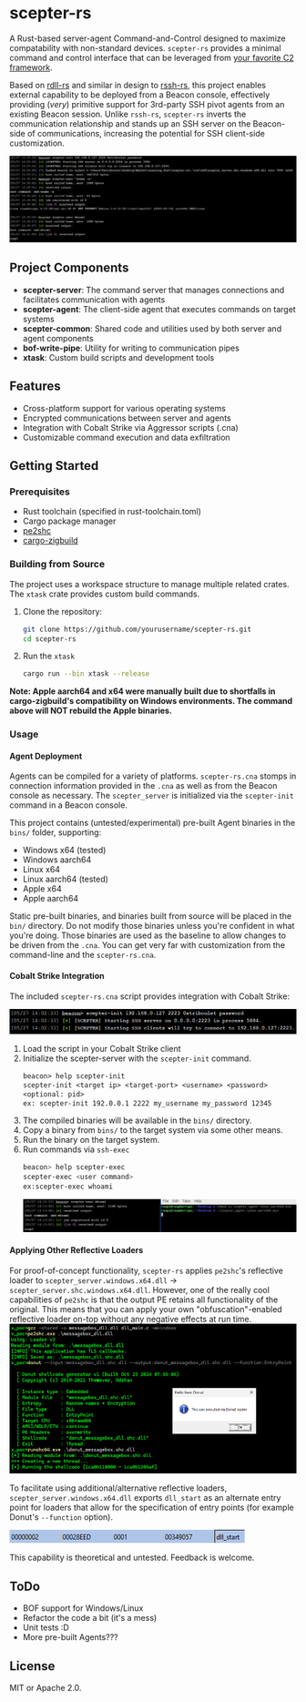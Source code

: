 # scepter-rs

A Rust-based server-agent Command-and-Control designed to maximize compatability with non-standard devices. `scepter-rs` provides a minimal command and control interface that can be leveraged from [your favorite C2 framework](https://www.cobaltstrike.com/).

Based on [rdll-rs](https://github.com/0xTriboulet/rdll-rs) and similar in design to [rssh-rs](https://github.com/0xTriboulet/rssh-rs/tree/master), this project enables external capability to be deployed from a Beacon console, effectively providing (*very*) primitive support for 3rd-party SSH pivot agents from an existing Beacon session. Unlike `rssh-rs`, `scepter-rs` inverts the communication relationship and stands up an SSH server on the Beacon-side of communications, increasing the potential for SSH client-side customization.

![img_4.png](img_4.png)

## Project Components

- **scepter-server**: The command server that manages connections and facilitates communication with agents
- **scepter-agent**: The client-side agent that executes commands on target systems
- **scepter-common**: Shared code and utilities used by both server and agent components
- **bof-write-pipe**: Utility for writing to communication pipes
- **xtask**: Custom build scripts and development tools

## Features

- Cross-platform support for various operating systems
- Encrypted communications between server and agents
- Integration with Cobalt Strike via Aggressor scripts (.cna)
- Customizable command execution and data exfiltration

## Getting Started

### Prerequisites

- Rust toolchain (specified in rust-toolchain.toml)
- Cargo package manager
- [pe2shc](https://github.com/hasherezade/pe_to_shellcode/tree/master)
- [cargo-zigbuild](https://github.com/rust-cross/cargo-zigbuild)

### Building from Source
The project uses a workspace structure to manage multiple related crates. The `xtask` crate provides custom build commands.

1. Clone the repository:
   ```bash
   git clone https://github.com/yourusername/scepter-rs.git
   cd scepter-rs
   ```
2. Run the `xtask` 
   ```bash
   cargo run --bin xtask --release
   ```
**Note: Apple aarch64 and x64 were manually built due to shortfalls in cargo-zigbuild's compatibility on Windows environments. The command above will NOT rebuild the Apple binaries.**


### Usage

#### Agent Deployment

Agents can be compiled for a variety of platforms. `scepter-rs.cna` stomps in connection information provided in the `.cna` as well as from the Beacon console as necessary. The `scepter_server` is initialized via the `scepter-init` command in a Beacon console.

This project contains (untested/experimental) pre-built Agent binaries in the `bins/` folder, supporting:
- Windows x64 (tested)
- Windows aarch64
- Linux x64
- Linux aarch64 (tested)
- Apple x64
- Apple aarch64

Static pre-built binaries, and binaries built from source will be placed in the `bin/` directory. Do not modify those binaries unless you're confident in what you're doing. Those binaries are used as the baseline to allow changes to be driven from the `.cna`. You can get very far with customization from the command-line and the `scepter-rs.cna`.

#### Cobalt Strike Integration

The included `scepter-rs.cna` script provides integration with Cobalt Strike:

![img_2.png](img_2.png)

1. Load the script in your Cobalt Strike client
2. Initialize the scepter-server with the `scepter-init` command.
   ```
   beacon> help scepter-init
   scepter-init <target ip> <target-port> <username> <password> <optional: pid>
   ex: scepter-init 192.0.0.1 2222 my_username my_password 12345
   ```
3. The compiled binaries will be available in the `bins/` directory.
4. Copy a binary from `bins/` to the target system via some other means.
5. Run the binary on the target system.
6. Run commands via `ssh-exec`
   ```bash
   beacon> help scepter-exec
   scepter-exec <user command>
   ex:scepter-exec whoami   
   ```
   ![img_3.png](img_3.png)
#### Applying Other Reflective Loaders

For proof-of-concept functionality, `scepter-rs` applies `pe2shc`'s reflective loader to `scepter_server.windows.x64.dll` -> `scepter_server.shc.windows.x64.dll`. However, one of the really cool capabilities of `pe2shc` is that the output PE retains all functionality of the original. This means that you can apply your own "obfuscation"-enabled reflective loader on-top without any negative effects at run time.
![img.png](img.png)

To facilitate using additional/alternative reflective loaders, `scepter_server.windows.x64.dll` exports `dll_start` as an alternate entry point for loaders that allow for the specification of entry points (for example Donut's `--function` option).

![img_1.png](img_1.png)

This capability is theoretical and untested. Feedback is welcome.

## ToDo
- BOF support for Windows/Linux
- Refactor the code a bit (it's a mess)
- Unit tests :D
- More pre-built Agents???

## License
MIT or Apache 2.0.